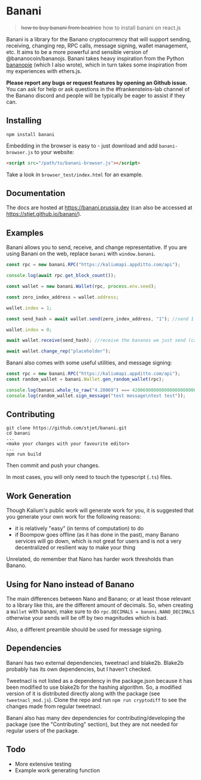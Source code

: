 # Banani

> ~~how to buy banani from beatrice~~
> how to install banani on react.js

Banani is a library for the Banano cryptocurrency that will support sending, receiving, changing rep, RPC calls, message signing, wallet management, etc. It aims to be a more powerful and sensible version of @bananocoin/bananojs. Banani takes heavy inspiration from the Python [bananopie](https://github.com/stjet/bananopie) (which I also wrote), which in turn takes some inspiration from my experiences with ethers.js.

**Please report any bugs or request features by opening an Github issue.** You can ask for help or ask questions in the #frankensteins-lab channel of the Banano discord and people will be typically be eager to assist if they can.

## Installing

```
npm install banani
```

Embedding in the browser is easy to - just download and add `banani-browser.js` to your website:

```html
<script src="/path/to/banani-browser.js"></script>
```

Take a look in `browser_test/index.html` for an example.

## Documentation

The docs are hosted at https://banani.prussia.dev (can also be accessed at https://stjet.github.io/banani/).

## Examples

Banani allows you to send, receive, and change representative. If you are using Banani on the web, replace `banani` with `window.banani`.

```js
const rpc = new banani.RPC("https://kaliumapi.appditto.com/api");

console.log(await rpc.get_block_count());

const wallet = new banani.Wallet(rpc, process.env.seed);

const zero_index_address = wallet.address;

wallet.index = 1;

const send_hash = await wallet.send(zero_index_address, "1"); //send 1 banano

wallet.index = 0;

await wallet.receive(send_hash); //receive the bananos we just send (can also do `await wallet.receive_all()`)

await wallet.change_rep("placeholder");
```

Banani also comes with some useful utilities, and message signing:

```js
const rpc = new banani.RPC("https://kaliumapi.appditto.com/api");
const random_wallet = banani.Wallet.gen_random_wallet(rpc);

console.log(banani.whole_to_raw("4.20069") === 420069000000000000000000000000n);
console.log(random_wallet.sign_message("test message\ntest test"));
```

## Contributing

```
git clone https://github.com/stjet/banani.git
cd banani
...
<make your changes with your favourite editor>
...
npm run build
```

Then commit and push your changes.

In most cases, you will only need to touch the typescript (`.ts`) files.

## Work Generation

Though Kalium's public work will generate work for you, it is suggested that you generate your own work for the following reasons:

- it is relatively "easy" (in terms of computation) to do
- if Boompow goes offline (as it has done in the past), many Banano services will go down, which is not great for users and is not a very decentralized or resilient way to make your thing

Unrelated, do remember that Nano has harder work thresholds than Banano.

## Using for Nano instead of Banano

The main differences between Nano and Banano; or at least those relevant to a library like this, are the different amount of decimals. So, when creating a `Wallet` with banani, make sure to do `rpc.DECIMALS = banani.NANO_DECIMALS` otherwise your sends will be off by two magnitudes which is bad.

Also, a different preamble should be used for message signing.

## Dependencies

Banani has two external dependencies, tweetnacl and blake2b. Blake2b probably has its own dependencies, but I haven't checked.

Tweetnacl is not listed as a dependency in the package.json because it has been modified to use blake2b for the hashing algorithm. So, a modified version of it is distributed directly along with the package (see `tweetnacl_mod.js`). Clone the repo and run `npm run cryptodiff` to see the changes made from regular tweetnacl.

Banani also has many dev dependencies for contributing/developing the package (see the "Contributing" section), but they are not needed for regular users of the package.

## Todo

- More extensive testing
- Example work generating function
